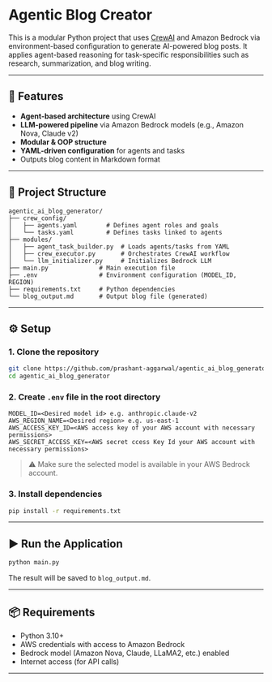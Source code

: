 # Agentic Blog Creator

This is a modular Python project that uses [CrewAI](https://docs.crewai.com/) and Amazon Bedrock via environment-based configuration to generate AI-powered blog posts. It applies agent-based reasoning for task-specific responsibilities such as research, summarization, and blog writing.

---

## 🚀 Features

- **Agent-based architecture** using CrewAI
- **LLM-powered pipeline** via Amazon Bedrock models (e.g., Amazon Nova, Claude v2)
- **Modular & OOP structure**
- **YAML-driven configuration** for agents and tasks
- Outputs blog content in Markdown format

---

## 📁 Project Structure

```
agentic_ai_blog_generator/
├── crew_config/
│   ├── agents.yaml        # Defines agent roles and goals
│   └── tasks.yaml         # Defines tasks linked to agents
├── modules/
│   ├── agent_task_builder.py  # Loads agents/tasks from YAML
│   ├── crew_executor.py       # Orchestrates CrewAI workflow
│   └── llm_initializer.py     # Initializes Bedrock LLM
├── main.py              # Main execution file
├── .env                 # Environment configuration (MODEL_ID, REGION)
├── requirements.txt     # Python dependencies
└── blog_output.md       # Output blog file (generated)
```

---

## ⚙️ Setup

### 1. Clone the repository

```bash
git clone https://github.com/prashant-aggarwal/agentic_ai_blog_generator.git
cd agentic_ai_blog_generator
```

### 2. Create `.env` file in the root directory

```env
MODEL_ID=<Desired model id> e.g. anthropic.claude-v2
AWS_REGION_NAME=<Desired region> e.g. us-east-1
AWS_ACCESS_KEY_ID=<AWS access key of your AWS account with necessary permissions>
AWS_SECRET_ACCESS_KEY=<AWS secret ccess Key Id your AWS account with necessary permissions>
```

> ⚠️ Make sure the selected model is available in your AWS Bedrock account.

### 3. Install dependencies

```bash
pip install -r requirements.txt
```

---

## ▶️ Run the Application

```bash
python main.py
```

The result will be saved to `blog_output.md`.

---

## 📦 Requirements

- Python 3.10+
- AWS credentials with access to Amazon Bedrock
- Bedrock model (Amazon Nova, Claude, LLaMA2, etc.) enabled
- Internet access (for API calls)

---
